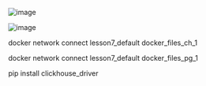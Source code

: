 ![image](https://github.com/user-attachments/assets/838455f3-501b-4040-979e-590a22fb4413)

![image](https://github.com/user-attachments/assets/f37b8c10-b52f-435d-b20d-5134ae211e9e)


docker network connect lesson7_default docker_files_ch_1

docker network connect lesson7_default docker_files_pg_1

pip install clickhouse_driver
